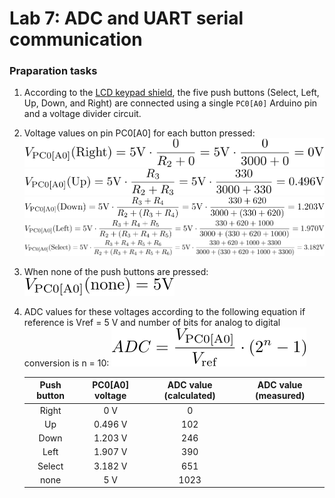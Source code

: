 # Lab 7: ADC and UART serial communication

### Praparation tasks

1. According to the [LCD keypad shield](../../Docs/arduino_shield.pdf), the five push buttons (Select, Left, Up, Down, and Right) are connected using a single `PC0[A0]` Arduino pin and a voltage divider circuit.
2. Voltage values on pin PC0[A0] for each button pressed:
    ![Right button](Images/Right.svg)
    ![Up button](Images/Up.svg)
    ![Down button](Images/Down.svg)
    ![Left button](Images/Left.svg)
    ![Select button](Images/Select.svg)
3. When none of the push buttons are pressed:
    ![No button](Images/None.svg)
4. ADC values for these voltages according to the following equation if reference is Vref = 5&nbsp;V and number of bits for analog to digital conversion is n = 10:
    ![ADC equation](Images/ADC.svg)

    | **Push button** | **PC0[A0] voltage** | **ADC value (calculated)** | **ADC value (measured)** |
    | :-: | :-: | :-: | :-: |
    | Right  | 0&nbsp;V | 0   |  |
    | Up     | 0.496&nbsp;V | 102 |  |
    | Down   | 1.203&nbsp;V | 246 |  |
    | Left   | 1.907&nbsp;V | 390 |  |
    | Select | 3.182&nbsp;V | 651 |  |
    | none   | 5&nbsp;V | 1023 |  |
